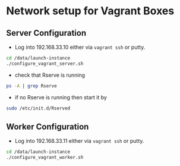 # Network setup for Vagrant Boxes

## Server Configuration

- Log into 192.168.33.10 either via `vagrant ssh` or putty.

```sh
cd /data/launch-instance
./configure_vagrant_server.sh
```

- check that Rserve is running

```sh
ps -A | grep Rserve
```

- if no Rserve is running then start it by

```sh
sudo /etc/init.d/Rserved
```

## Worker Configuration

- Log into 192.168.33.11 either via `vagrant ssh` or putty.

```sh
cd /data/launch-instance
./configure_vagrant_worker.sh
```

